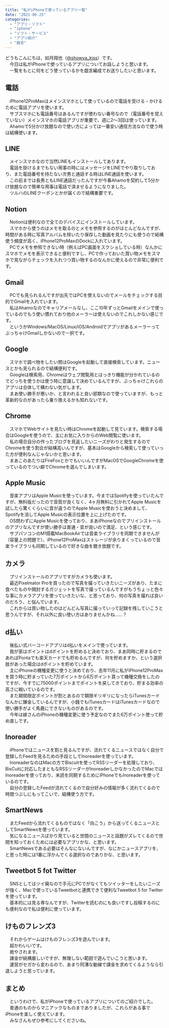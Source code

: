 ```yaml
---
title: "私がiPhoneで使っているアプリ一覧"
date: "2021-06-25"
categories: 
  - "アプリ・ソフト"
  - "iphone"
  - "ソフト・サービス"
  - "アプリ紹介"
  - "戯言"
---
```


どうもこんにちは、如月翔也（[@showya\_kiss](http://twitter.com/showya_kiss)）です。  
　今日は私がiPhoneで使っているアプリについてお話しようと思います。  
　一覧をもとに何をどう使っているかを戯言編成でお送りしたいと思います。  

## 電話

　iPhone12ProMaxはメインスマホとして使っているので電話を受ける・かけるために電話アプリを使います。  
　サブスマホにも電話番号はあるんですが使わない番号なので（電話番号を覚えていない）メインスマホの電話アプリが重要で、週に2〜3回は使っています。  
　Ahamoで5分かけ放題なので使い方によっては一番安い通信方法なので使う時は結構使います。  

## LINE

　メインスマホなので当然LINEもインストールしてあります。  
　電話を掛けるまでもない用事の時にはメッセージをLINEでやり取りしており、また電話番号を持たない次男と通話する時はLINE通話を使います。  
　この前までは長男ともLINE通話だったんですが今春Ahamoを契約して5分かけ放題なので簡単な用事は電話で済ませるようになりました。  
　ツルハのLINEクーポンとかが届くので結構重要です。  

## Notion

　Notionは便利なので全てのデバイスにインストールしています。  
　スマホから使うのはメモを取るのとメモを参照するのがほとんどなんですが、時間がある時に写真アルバムを除いたり保存した動画を見たりにも使うので結構使う頻度が高く、iPhone12ProMaxのDockに入れています。  
　PCでメモを参照できない時（例えばPC画面をスクショしている時）なんかにスマホでメモを表示できると便利ですし、PCで作っておいた買い物メモをスマホで見ながらチェックを入れつつ買い物するのなんかに使えるので非常に便利です。  

## Gmail

　PCでも見られるんですが出先ではPCを使えないのでメールをチェックする目的でGmailを入れています。  
　私はAhamoなのでキャリアメールなし、ここ10年ずっとGmailをメインで使っているのでもう使い慣れており他のメーラーは使えないのでこれしかない感じです。  
　というかWindows/MacOS/Linux/iOS/AndroidでアプリがあるメーラーってぶっちゃけGmailしかないので一択です。  

## Google

　スマホで調べ物をしたい問はGoogleを起動して直接検索しています。ニュースとかも見られるので結構便利です。  
　Googleは検索用、Chromeはウェブ閲覧用とはっきり機能が分かれているのでどっちを使うかは使う時に意識して決めているんですが、ぶっちゃけこれらのアプリは合体して構わない気がします。  
　まあ使い勝手が悪いか、と言われると良い部類なので使っていますが、もっと革新的なのがあったら乗り換えるかも知れないです。  

## Chrome

　スマホでWebサイトを見たい時はChromeを起動して見ています。検索する場合はGoogleを使うので、主にお気に入りからのWeb閲覧に使います。  
　私の場合自分の作ったブログを見返したいニーズがわりと発生するのでChromeを使う割合が結構高いんですが、基本はGoogleから検索して使っていった方が便利なんじゃないかと思います。  
　まあこのあたりはFireFoxとかでもいいんですがMacOSでGoogleChromeを使っているのでつい癖でChromeを選んでしまいます。  

## Apple Music

　音楽アプリはApple Musicを使っています。今まではSpotifyを使っていたんですが、無料版だったので音質が良くなく、4ヶ月無料に引かれてApple Musicを試したら驚くくらいに音が違うのでApple Musicを使おうと決めまして、Spotifyを消してApple Musicの表示位置を上に上げたのです。  
　OS問わずにApple Musicを使っており、まあiPhoneなのでプリインストールのアプリなんですが使い勝手は普通・音が良いので満足、という感じです。  
　サブパソコンのM1搭載MacBookAirでは音楽ライブラリを同期できませんが（容量上の問題で）、iPhone12ProMaxはストレージが余りまくっているので音楽ライブラリも同期しているので好きな曲を聴き放題です。  

## カメラ

　プリインストールのアプリですがカメラも使います。  
　最近Pixelmator Proを買ったので写真を撮っていきたいニーズがあり、たまに食べたものや開封するガジェットを写真で撮っているんですがもうちょっと色々な事にカメラアプリを使っていきたいな、と思っており、何の写真を撮れば良いのだろう、と悩んでいます。  
　これからは買い物したのはどんどん写真に撮っていって記録を残していこうと思うんですが、それ以外に良い使い方はありませんかね……？  

## d払い

　後払い式バーコードアプリはd払いをメインで使っています。  
　我が家はポイントはdポイントを貯めると決めており、まあ同時に貯まるのであればPontaでも楽天カードでも貯めるんですが、何を貯めますか、という選択肢があった場合はdポイントを貯めています。  
　主にiPhoneの機種変更に使うと決めており、去年11月に私がiPhone12ProMaxを買う時に貯まっていた7万ポイントから6万ポイント貰って機種交換をしたのですが、今すでに75000ポイントまでポイントを戻してきており、貯まる効率の高さに戦いているのです。  
　また期間限定ポイントが割とあるので期限ギリギリになったらiTunesカードなんかに錬金しているんですが、小銭でもiTunesカードはiTunesカードなので使い勝手がよく馬鹿にできないものがあるのです。  
　今年は嫁さんのiPhoneの機種変更に使う予定なのでまた6万ポイント使って貯め直しです。  

## Inoreader

　iPhoneではニュースを割と見るんですが、流れてくるニュースではなく自分で登録したFeedを見るための手段としてInoreaderを使っています。  
　InoreaderなのはMacの方でBiscuitを使ってRSSリーダーを処理しており、BisCuitに対応したまともなRSSリーダーがInoreaderしかなかったのでMacではInoreaderを使っており、未読を同期するためにiPhoneでもInoreaderを使っているのです。  
　自分の登録したFeedが流れてくるので自分好みの情報が多く流れてくるので時間つぶしにもってこいで、結構使う方です。  

## SmartNews

　またFeedから流れてくるものではなく「向こう」から送ってくるニュースとしてSmartNewsを使っています。  
　気になるニュースばかり見ていると世間のニュースと話題がズレてくるので世間を知っておくためには必要なアプリかな、と思います。  
　SmartNewsである必要はそんなにないんですが、なにかニュースアプリを、と思った時には1番に浮かんでくる選択なのでありかな、と思います。  

## Tweetbot 5 fot Twitter

　SNSとしてはツイ廃なので手元にPCでがなくてもツイッターをしたいニーズが強く、Macで使っているTweetbotと連携できて便利なTweetbot 5 for Twitterを使っています。  
　基本的には見る専なんですが、Twitterを読むのにも良いですし投稿するのにも便利なので私は便利に使っています。  

## けものフレンズ3

　それからゲームはけものフレンズ3を遊んでいます。  
　超かわいいです。  
　癒やされます。  
　課金が結構厳しいですが、無理しない範囲で遊んでいこうと思います。  
　運営がセガから変わるので、あまり阿漕な動線で課金を求めてくるようなら引退しようと思っています。  

## まとめ

　というわけで、私がiPhoneで使っているアプリについてのご紹介でした。  
　普通のものからマニアックなものまでありましたが、これらがある事でiPhoneを楽しく使えています。  
　みなさんもぜひ参考にしてくださいね。
